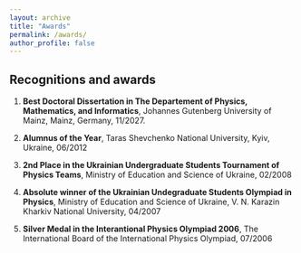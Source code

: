 ```yaml
---
layout: archive
title: "Awards"
permalink: /awards/
author_profile: false
---
```


## Recognitions and awards

1. **Best Doctoral Dissertation in The Departement of Physics, Mathematics, and Informatics**, Johannes Gutenberg University of Mainz, Mainz, Germany, 11/2027.

2. **Alumnus of the Year**, Taras Shevchenko National University, Kyiv, Ukraine, 06/2012

3. **2nd Place in the Ukrainian Undergraduate Students Tournament of Physics Teams**, Ministry of Education and Science of Ukraine, 02/2008

4. **Absolute winner of the Ukrainian Undegraduate Students Olympiad in Physics**, Ministry of Education and Science of Ukraine, V. N. Karazin Kharkiv National University, 04/2007

5. **Silver Medal in the Interantional Physics Olympiad 2006**, The International Board of the International Physics Olympiad, 07/2006

